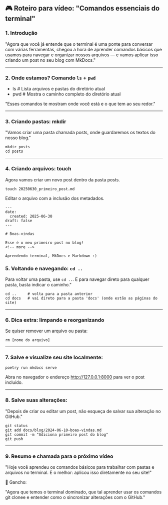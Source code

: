 ## 🎮 Roteiro para vídeo: "Comandos essenciais do terminal"

### 1. Introdução

"Agora que você já entende que o terminal é uma ponte para conversar com várias ferramentas, chegou a hora de aprender comandos básicos que usamos para navegar e organizar nossos arquivos — e vamos aplicar isso criando um post no seu blog com MkDocs."

---

### 2. Onde estamos? Comando `ls` + `pwd`

- ls        # Lista arquivos e pastas do diretório atual
- pwd       # Mostra o caminho completo do diretório atual

"Esses comandos te mostram onde você está e o que tem ao seu redor."

---

### 3. Criando pastas: mkdir
"Vamos criar uma pasta chamada posts, onde guardaremos os textos do nosso blog."

```
mkdir posts
cd posts
```
---

### 4. Criando arquivos: touch

Agora vamos criar um novo post dentro da pasta posts.

`touch 20250630_primeiro_post.md`

Editar o arquivo com a inclusão dos metadados.

```
---
date:
  created: 2025-06-30
draft: false
---

# Boas-vindas

Esse é o meu primeiro post no blog!
<!-- more -->

Aprendendo terminal, MkDocs e Markdown :)
```

### 5. Voltando e navegando: `cd ..`
Para voltar uma pasta, use `cd ..`. E para navegar direto para qualquer pasta, basta indicar o caminho."

```
cd ..     # volta para a pasta anterior
cd docs   # vai direto para a pasta 'docs' (onde estão as páginas do site)
```
---

### 6. Dica extra: limpando e reorganizando

Se quiser remover um arquivo ou pasta:


`rm [nome do arquivo]`


---
### 7. Salve e visualize seu site localmente:

`poetry run mkdocs serve`

Abra no navegador o endereço http://127.0.0.1:8000 para ver o post incluído.

---
### 8. Salve suas alterações:

"Depois de criar ou editar um post, não esqueça de salvar sua alteração no GitHub."

```
git status
git add docs/blog/2024-06-10-boas-vindas.md
git commit -m "Adiciona primeiro post do blog"
git push
```
---
### 9. Resumo e chamada para o próximo vídeo
"Hoje você aprendeu os comandos básicos para trabalhar com pastas e arquivos no terminal. E o melhor: aplicou isso diretamente no seu site!"

📌 Gancho:

"Agora que temos o terminal dominado, que tal aprender usar os comandos git clonee e entender como o sincronizar alterações com o GitHub."